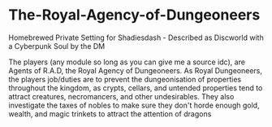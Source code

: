 # The-Royal-Agency-of-Dungeoneers
Homebrewed Private Setting for Shadiesdash - Described as Discworld with a Cyberpunk Soul by the DM

The players (any module so long as you can give me a source idc), are Agents of R.A.D, the Royal Agency of Dungeoneers. As Royal Dungeoneers, the players job/duties are to prevent the dungeonisation of properties throughout the kingdom, as crypts, cellars, and untended properties tend to attract creatures, necromancers, and other undesirables. They also investigate the taxes of nobles to make sure they don't horde enough gold, wealth, and magic trinkets to attract the attention of dragons
